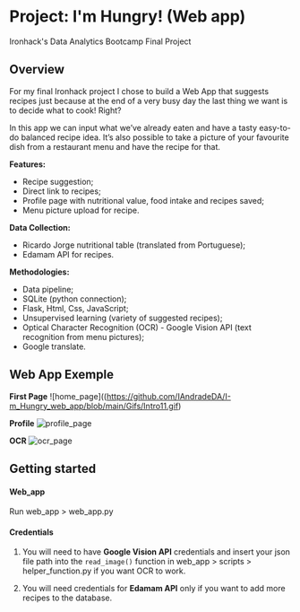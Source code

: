 
# Project: I'm Hungry! (Web app)

Ironhack's Data Analytics Bootcamp Final Project


## Overview
For my final Ironhack project I chose to build a Web App that suggests recipes just because at the end of a very busy day the last thing we want is to decide what to cook! Right?

In this app we can input what we’ve already eaten and have a tasty easy-to-do balanced recipe idea. It’s also possible to take a picture of your favourite dish from a restaurant menu and have the recipe for that.

**Features:**
- Recipe suggestion;
- Direct link to recipes;
- Profile page with nutritional value, food intake and recipes saved;
- Menu picture upload for recipe.

**Data Collection:**
- Ricardo Jorge nutritional table (translated from Portuguese);
- Edamam API for recipes.

**Methodologies:**
- Data pipeline;
- SQLite (python connection);
- Flask, Html, Css, JavaScript;
- Unsupervised learning (variety of suggested recipes);
- Optical Character Recognition (OCR) - Google Vision API (text recognition from menu pictures);
- Google translate.


## Web App Exemple

**First Page**
![home_page]((https://github.com/IAndradeDA/I-m_Hungry_web_app/blob/main/Gifs/Intro11.gif)


**Profile**
![profile_page](https://github.com/IAndradeDA/I-m_Hungry_web_app/blob/main/Gifs/OCR.gif)


**OCR**
![ocr_page](https://github.com/IAndradeDA/I-m_Hungry_web_app/blob/main/Gifs/Profile.gif)


## Getting started

#### Web_app
Run web_app > web_app.py

#### Credentials

1. You will need to have **Google Vision API** credentials and insert your json file path into the `read_image()` function in web_app > scripts > helper_function.py if you want OCR to work. 

2. You will need credentials for **Edamam API** only if you want to add more recipes to the database.


